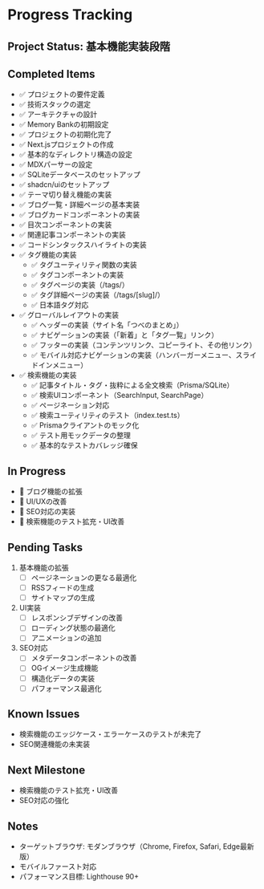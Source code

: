 # Progress Tracking

## Project Status: 基本機能実装段階

## Completed Items
- ✅ プロジェクトの要件定義
- ✅ 技術スタックの選定
- ✅ アーキテクチャの設計
- ✅ Memory Bankの初期設定
- ✅ プロジェクトの初期化完了
- ✅ Next.jsプロジェクトの作成
- ✅ 基本的なディレクトリ構造の設定
- ✅ MDXパーサーの設定
- ✅ SQLiteデータベースのセットアップ
- ✅ shadcn/uiのセットアップ
- ✅ テーマ切り替え機能の実装
- ✅ ブログ一覧・詳細ページの基本実装
- ✅ ブログカードコンポーネントの実装
- ✅ 目次コンポーネントの実装
- ✅ 関連記事コンポーネントの実装
- ✅ コードシンタックスハイライトの実装
- ✅ タグ機能の実装
  - ✅ タグユーティリティ関数の実装
  - ✅ タグコンポーネントの実装
  - ✅ タグページの実装（/tags/）
  - ✅ タグ詳細ページの実装（/tags/[slug]/）
  - ✅ 日本語タグ対応
- ✅ グローバルレイアウトの実装
  - ✅ ヘッダーの実装（サイト名「つべのまとめ」）
  - ✅ ナビゲーションの実装（「新着」と「タグ一覧」リンク）
  - ✅ フッターの実装（コンテンツリンク、コピーライト、その他リンク）
  - ✅ モバイル対応ナビゲーションの実装（ハンバーガーメニュー、スライドインメニュー）
- ✅ 検索機能の実装
  - ✅ 記事タイトル・タグ・抜粋による全文検索（Prisma/SQLite）
  - ✅ 検索UIコンポーネント（SearchInput, SearchPage）
  - ✅ ページネーション対応
  - ✅ 検索ユーティリティのテスト（index.test.ts）
  - ✅ Prismaクライアントのモック化
  - ✅ テスト用モックデータの整理
  - ✅ 基本的なテストカバレッジ確保

## In Progress
- 🚧 ブログ機能の拡張
- 🚧 UI/UXの改善
- 🚧 SEO対応の実装
- 🚧 検索機能のテスト拡充・UI改善

## Pending Tasks
1. 基本機能の拡張
   - [ ] ページネーションの更なる最適化
   - [ ] RSSフィードの生成
   - [ ] サイトマップの生成
2. UI実装
   - [ ] レスポンシブデザインの改善
   - [ ] ローディング状態の最適化
   - [ ] アニメーションの追加
3. SEO対応
   - [ ] メタデータコンポーネントの改善
   - [ ] OGイメージ生成機能
   - [ ] 構造化データの実装
   - [ ] パフォーマンス最適化

## Known Issues
- 検索機能のエッジケース・エラーケースのテストが未完了
- SEO関連機能の未実装

## Next Milestone
- 検索機能のテスト拡充・UI改善
- SEO対応の強化

## Notes
- ターゲットブラウザ: モダンブラウザ（Chrome, Firefox, Safari, Edge最新版）
- モバイルファースト対応
- パフォーマンス目標: Lighthouse 90+